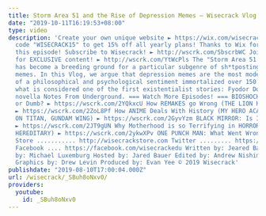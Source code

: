 ```yaml
---
title: Storm Area 51 and the Rise of Depression Memes – Wisecrack Vlog
date: "2019-10-11T16:19:53+08:00"
type: video
description: 'Create your own unique website ► https://wix.com/wisecrack Use promo
  code "WISECRACK15" to get 15% off all yearly plans! Thanks to Wix for sponsoring
  this episode! Subscribe to Wisecrack! ► http://wscrk.com/SbscrbWC Join WisecrackPLUS
  for EXCLUSIVE content! ► http://wscrk.com/YtWcPls The "Storm Area 51 Facebook group"
  has become a breeding ground for a particular subgenre of sh*tposting: depression
  memes. In this Vlog, we argue that depression memes are the most modern development
  of a philosophical and psychological sentiment immortalized over 150 years ago in
  what is considered one of the first existentialist stories: Fyodor Dostoevsky''s
  novella Notes From Underground. === Watch More Episodes! === BIOSHOCK 2: Is It Deep
  or Dumb? ► https://wscrk.com/2YQkxcU How REMAKES go Wrong (THE LION KING, ALADDIN)
  ► https://wscrk.com/2ZoL8Pf How ANIME Deals With History (MY HERO ACADEMIA, ATTACK
  ON TITAN, GUNDAM WING) ► https://wscrk.com/2GyvYzm BLACK MIRROR: Is It Deep or Dumb?
  ► https://wscrk.com/2JT9gUN Why Motherhood is so Terrifying in HORROR (THE BABADOOK,
  HEREDITARY) ► https://wscrk.com/2ykwXPv ONE PUNCH MAN: What Went Wrong? ► https://wscrk.com/2YXEMpK
  Store ........... http://wisecrackstore.com Twitter ......... https://twitter.com/wisecrack
  Facebook .... https://facebook.com/wisecrackedu Written by: Jeared Bauer Directed
  by: Michael Luxemburg Hosted by: Jared Bauer Edited by: Andrew Nishimura Motion
  Graphics by: Drew Levin Produced by: Evan Yee © 2019 Wisecrack'
publishdate: "2019-08-10T17:00:04.000Z"
url: /wisecrack/_SBuh8oNxv0/
providers:
  youtube:
    id: _SBuh8oNxv0
---
```

